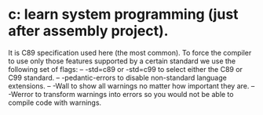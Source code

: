 # c: learn system programming (just after assembly project).
It is C89 specification used here (the most common).
To force the compiler to use only those features supported by a certain standard we use the following set of flags:
– -std=c89 or -std=c99 to select either the C89 or C99 standard.
– -pedantic-errors to disable non-standard language extensions.
– -Wall to show all warnings no matter how important they are.
– -Werror to transform warnings into errors so you would not be able to compile code with warnings.
